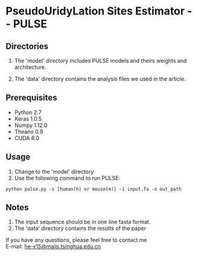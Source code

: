 # PseudoUridyLation Sites Estimator -- PULSE
## Directories
1. The 'model' directory includes PULSE models and theirs weights and architecture.

2. The 'data' directory contains the analysis files we used in the article.
## Prerequisites
* Python 2.7
* Keras 1.0.5
* Numpy 1.12.0
* Theano 0.9
* CUDA 8.0
## Usage
1. Change to the 'model' directory
2. Use the following command to run PULSE:
```
python pulse.py -s [human(h) or mouse(m)] -i input.fa -o out_path
```
## Notes
1. The input sequence should be in one line fasta format.
2. The 'data' directory contains the results of the paper

If you have any questions, please feel free to contact me <br />
E-mail: he-x15@mails.tsinghua.edu.cn
